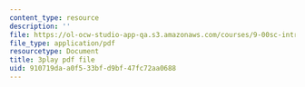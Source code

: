 ```yaml
---
content_type: resource
description: ''
file: https://ol-ocw-studio-app-qa.s3.amazonaws.com/courses/9-00sc-introduction-to-psychology-fall-2011/910719daa0f533bfd9bf47fc72aa0688_76O3rulk844.pdf
file_type: application/pdf
resourcetype: Document
title: 3play pdf file
uid: 910719da-a0f5-33bf-d9bf-47fc72aa0688
---
```

